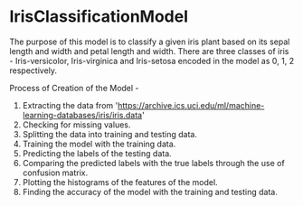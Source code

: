 # IrisClassificationModel

The purpose of this model is to classify a given iris plant based on its sepal length and width and petal length and width.
There are three classes of iris - Iris-versicolor, Iris-virginica and Iris-setosa encoded in the model as 0, 1, 2 respectively.

Process of Creation of the Model -

1. Extracting the data from 'https://archive.ics.uci.edu/ml/machine-learning-databases/iris/iris.data'
2. Checking for missing values.
3. Splitting the data into training and testing data.
4. Training the model with the training data.
5. Predicting the labels of the testing data.
6. Comparing the predicted labels with the true labels through the use of confusion matrix.
7. Plotting the histograms of the features of the model.
8. Finding the accuracy of the model with the training and testing data.
